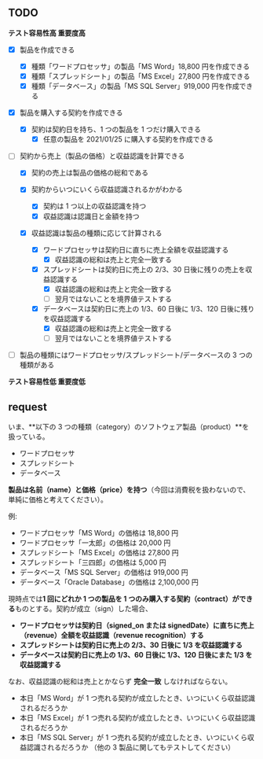## TODO

**テスト容易性高 重要度高**

- [x] 製品を作成できる

  - [x] 種類「ワードプロセッサ」の製品「MS Word」18,800 円を作成できる
  - [x] 種類「スプレッドシート」の製品「MS Excel」27,800 円を作成できる
  - [x] 種類「データベース」の製品「MS SQL Server」919,000 円を作成できる

- [x] 製品を購入する契約を作成できる

  - [x] 契約は契約日を持ち、1 つの製品を 1 つだけ購入できる
    - [x] 任意の製品を 2021/01/25 に購入する契約を作成できる

- [ ] 契約から売上（製品の価格）と収益認識を計算できる

  - [x] 契約の売上は製品の価格の総和である
  - [x] 契約からいつにいくら収益認識されるかがわかる

    - [x] 契約は 1 つ以上の収益認識を持つ
    - [x] 収益認識は認識日と金額を持つ

  - [x] 収益認識は製品の種類に応じて計算される
    - [x] ワードプロセッサは契約日に直ちに売上全額を収益認識する
      - [x] 収益認識の総和は売上と完全一致する
    - [x] スプレッドシートは契約日に売上の 2/3、30 日後に残りの売上を収益認識する
      - [x] 収益認識の総和は売上と完全一致する
      - [ ] 翌月ではないことを境界値テストする
    - [x] データベースは契約日に売上の 1/3、60 日後に 1/3、120 日後に残りを収益認識する
      - [x] 収益認識の総和は売上と完全一致する
      - [ ] 翌月ではないことを境界値テストする

<!-- 限定条件 -->

- [ ] 製品の種類にはワードプロセッサ/スプレッドシート/データベースの 3 つの種類がある

**テスト容易性低 重要度低**

## request

いま、**以下の 3 つの種類（category）のソフトウェア製品（product）**を扱っている。

- ワードプロセッサ
- スプレッドシート
- データベース

**製品は名前（name）と価格（price）を持つ**（今回は消費税を扱わないので、単純に価格と考えてください）。

例:

- ワードプロセッサ「MS Word」の価格は 18,800 円
- ワードプロセッサ「一太郎」の価格は 20,000 円
- スプレッドシート「MS Excel」の価格は 27,800 円
- スプレッドシート「三四郎」の価格は 5,000 円
- データベース「MS SQL Server」の価格は 919,000 円
- データベース「Oracle Database」の価格は 2,100,000 円

現時点では**1 回にどれか 1 つの製品を 1 つのみ購入する契約（contract）ができる**ものとする。契約が成立（sign）した場合、

- **ワードプロセッサは契約日（signed_on または signedDate）に直ちに売上（revenue）全額を収益認識（revenue recognition）する**
- **スプレッドシートは契約日に売上の 2/3、30 日後に 1/3 を収益認識する**
- **データベースは契約日に売上の 1/3、60 日後に 1/3、120 日後にまた 1/3 を収益認識する**

なお、収益認識の総和は売上とかならず **完全一致** しなければならない。

- 本日「MS Word」が 1 つ売れる契約が成立したとき、いつにいくら収益認識されるだろうか
- 本日「MS Excel」が 1 つ売れる契約が成立したとき、いつにいくら収益認識されるだろうか
- 本日「MS SQL Server」が 1 つ売れる契約が成立したとき、いつにいくら収益認識されるだろうか
  （他の 3 製品に関してもテストしてください）
